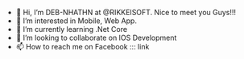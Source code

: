- 👋 Hi, I’m DEB-NHATHN at @RIKKEISOFT. Nice to meet you Guys!!!
- 👀 I’m interested in Mobile, Web App.
- 🌱 I’m currently learning .Net Core
- 💞️ I’m looking to collaborate on IOS Development
- 📫 How to reach me on Facebook ::: link
